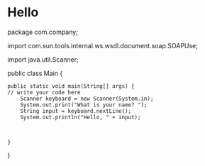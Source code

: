 # Hello
package com.company;

import com.sun.tools.internal.ws.wsdl.document.soap.SOAPUse;

import java.util.Scanner;

public class Main {

    public static void main(String[] args) {
	// write your code here
        Scanner keyboard = new Scanner(System.in);
        System.out.print("What is your name? ");
        String input = keyboard.nextLine();
        System.out.println("Hello, " + input);



    }
}
